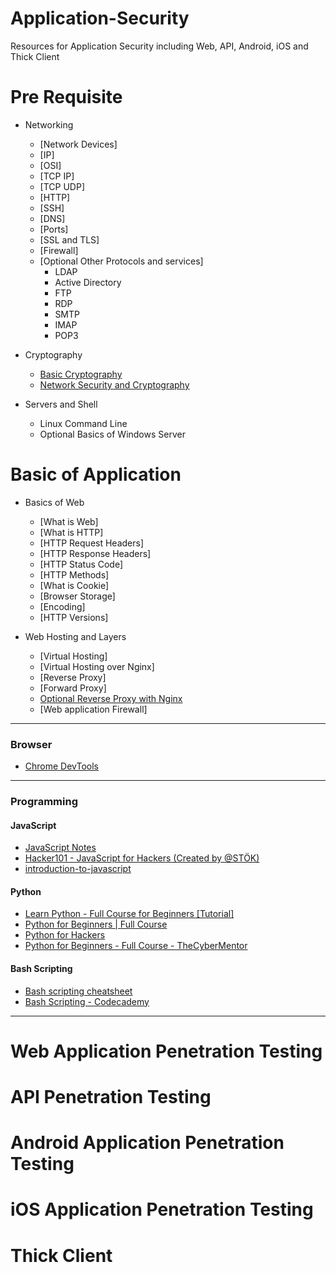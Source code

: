 # Application-Security
Resources for Application Security including Web, API, Android, iOS and Thick Client
# Pre Requisite
- Networking
  - [Network Devices] 
  - [IP] 
  - [OSI]
  - [TCP IP]
  - [TCP UDP] 
  - [HTTP]
  - [SSH]
  - [DNS]
  - [Ports]
  - [SSL and TLS]
  - [Firewall]
  - [Optional Other Protocols and services]
    - LDAP
    - Active Directory
    - FTP
    - RDP
    - SMTP
    - IMAP
    - POP3
  
  
- Cryptography
  - [Basic Cryptography](https://www.youtube.com/watch?v=C7vmouDOJYM)
  - [Network Security and Cryptography](https://www.youtube.com/playlist?list=PLLOxZwkBK52Ch0y2lLtfepy4Lt_SVkwo3)

- Servers and Shell
  - Linux Command Line
  - Optional Basics of Windows Server

# Basic of Application

- Basics of Web
  - [What is Web]
  - [What is HTTP]
  - [HTTP Request Headers]
  - [HTTP Response Headers]
  - [HTTP Status Code]
  - [HTTP Methods]
  - [What is Cookie]
  - [Browser Storage]
  - [Encoding]
  - [HTTP Versions]

- Web Hosting and Layers
  - [Virtual Hosting]
  - [Virtual Hosting over Nginx]
  - [Reverse Proxy]
  - [Forward Proxy]
  - [Optional Reverse Proxy with Nginx](https://www.youtube.com/watch?v=lZVAI3PqgHc)
  - [Web application Firewall]

---

### Browser
- [Chrome DevTools](https://developer.chrome.com/docs/devtools/)

---

### Programming
#### JavaScript 
- [JavaScript Notes ](https://github.com/Anof-cyber/Application-Security/blob/main/Basic/JAVASCRIPT%20Notes.pdf)
- [Hacker101 - JavaScript for Hackers (Created by @STÖK)](https://www.youtube.com/watch?v=FTeE3OrTNoA)
- [introduction-to-javascript](https://www.codecademy.com/learn/introduction-to-javascript)

#### Python
- [Learn Python - Full Course for Beginners [Tutorial]](https://www.youtube.com/watch?v=rfscVS0vtbw)
- [Python for Beginners | Full Course](https://www.youtube.com/watch?v=YfO28Ihehbk)
- [Python for Hackers](https://www.thepythoncode.com/topic/ethical-hacking)
- [Python for Beginners - Full Course - TheCyberMentor](https://www.youtube.com/watch?v=7utwZYKweho)

#### Bash Scripting
- [Bash scripting cheatsheet](https://devhints.io/bash)
- [Bash Scripting - Codecademy](https://www.codecademy.com/learn/bash-scripting/modules/bash-scripting)
---

# Web Application Penetration Testing

# API Penetration Testing

# Android Application Penetration Testing

# iOS Application Penetration Testing

# Thick Client 
